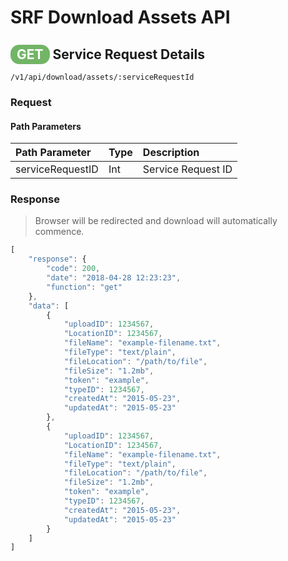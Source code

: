 # SRF Download Assets API

## <span style="background-color: #72b566; font-weight: bold; color: #ffffff; padding: 3px 10px; border-radius: 14px;">GET</span> **Service Request Details**

```text
/v1/api/download/assets/:serviceRequestId
```

### Request

#### Path Parameters

| Path Parameter | Type | Description |
| :--- | :--- | :--- |
| serviceRequestID | Int | Service Request ID |

### Response

> Browser will be redirected and download will automatically commence.

```javascript
[
    "response": {
        "code": 200,
        "date": "2018-04-28 12:23:23",
        "function": "get"
    },
    "data": [
        {
            "uploadID": 1234567,
            "LocationID": 1234567,
            "fileName": "example-filename.txt",
            "fileType": "text/plain",
            "fileLocation": "/path/to/file",
            "fileSize": "1.2mb",
            "token": "example",
            "typeID": 1234567,
            "createdAt": "2015-05-23",
            "updatedAt": "2015-05-23"
        },
        {
            "uploadID": 1234567,
            "LocationID": 1234567,
            "fileName": "example-filename.txt",
            "fileType": "text/plain",
            "fileLocation": "/path/to/file",
            "fileSize": "1.2mb",
            "token": "example",
            "typeID": 1234567,
            "createdAt": "2015-05-23",
            "updatedAt": "2015-05-23"
        }
    ]
]
```

